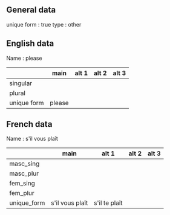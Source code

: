 ## General data

unique form : true
type : other

## English data

Name : please

|             |  main  | alt 1 | alt 2 | alt 3 |
| :---------- | :----: | :---: | :---: | ----- |
| singular    |        |       |       |       |
| plural      |        |       |       |       |
| unique form | please |       |       |       |

## French data

Name : s'il vous plaît

|             |      main       |     alt 1     | alt 2 | alt 3 |
| :---------- | :-------------: | :-----------: | :---: | :---: |
| masc_sing   |                 |               |       |       |
| masc_plur   |                 |               |       |       |
| fem_sing    |                 |               |       |       |
| fem_plur    |                 |               |       |       |
| unique_form | s'il vous plaît | s'il te plaît |       |       |


